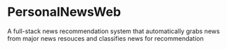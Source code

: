 # PersonalNewsWeb
A full-stack news recommendation system that automatically grabs news from major news resouces and classifies news for recommendation

